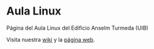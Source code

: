 Aula Linux
=========

Página del Aula Linux del Edificio Anselm Turmeda (UIB)

Visita nuestra [wiki](http://github.com/AulaLinux/AulaLinux.github.io/wiki/ "wiki del aula") y la [página web](http://aulalinux.github.io/ "Página del aula").
